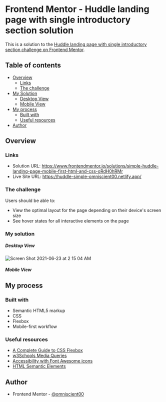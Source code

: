 # Frontend Mentor - Huddle landing page with single introductory section solution

This is a solution to the [Huddle landing page with single introductory section challenge on Frontend Mentor](https://www.frontendmentor.io/challenges/huddle-landing-page-with-a-single-introductory-section-B_2Wvxgi0).

## Table of contents

- [Overview](#overview)
  - [Links](#links)
  - [The challenge](#the-challenge)
- [My Solution](#my-solution)
  - [Desktop View](#desktop-view)
  - [Mobile View](#mobile-view)
- [My process](#my-process)
  - [Built with](#built-with)
  - [Useful resources](#useful-resources)
- [Author](#author)



## Overview

### Links

- Solution URL: https://www.frontendmentor.io/solutions/simple-huddle-landing-page-mobile-first-html-and-css-oRdH0hRMr
- Live Site URL: https://huddle-simple-omniscient00.netlify.app/

### The challenge

Users should be able to:

- View the optimal layout for the page depending on their device's screen size
- See hover states for all interactive elements on the page


### My solution

##### Desktop View 
![Screen Shot 2021-06-23 at 2 15 04 AM](https://user-images.githubusercontent.com/85682500/122978226-db3c1580-d3c8-11eb-9306-d5c2e0b19f69.png)


##### Mobile View


   

## My process

### Built with

- Semantic HTML5 markup
- CSS 
- Flexbox
- Mobile-first workflow


### Useful resources

- [A Complete Guide to CSS Flexbox](https://css-tricks.com/snippets/css/a-guide-to-flexbox/) 
- [w3Schools Media Queries](https://www.w3schools.com/css/css_rwd_mediaqueries.asp)
- [Accessibility with Font Awesome icons](https://fontawesome.com/v5.15/how-to-use/on-the-web/other-topics/accessibility)
- [HTML Semantic Elements](https://www.w3schools.com/html/html5_semantic_elements.asp)


## Author

- Frontend Mentor - [@omniscient00](https://www.frontendmentor.io/profile/omniscient00)



